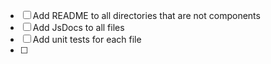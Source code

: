 - [ ] Add README to all directories that are not components
- [ ] Add JsDocs to all files
- [ ] Add unit tests for each file
- [ ] 
